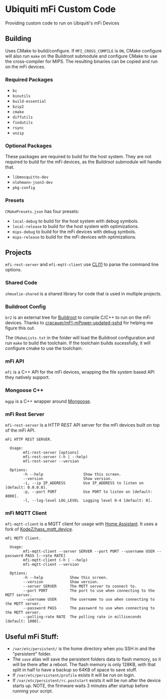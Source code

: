 # Ubiquiti mFi Custom Code

Providing custom code to run on Ubiquiti's mFi Devices

## Building

Uses CMake to build/configure. If `MFI_CROSS_COMPILE` is `ON`, CMake configure
will also run `make` on the Buildroot submodule and configure CMake to use the
cross-compiler for MIPS. The resulting binaries can be copied and run on the mFi
devices.

### Required Packages

- `bc`
- `binutils`
- `build-essential`
- `bzip2`
- `cmake`
- `diffutils`
- `findutils`
- `rsync`
- `unzip`

### Optional Packages

These packages are required to build for the host system. They are not required
to build for the mFi devices, as the Buildroot submodule will handle that.

- `libmosquitto-dev`
- `nlohmann-json3-dev`
- `pkg-config`

### Presets

`CMakePresets.json` has four presets:

- `local-debug` to build for the host system with debug symbols.
- `local-release` to build for the host system with optimizations.
- `mips-debug` to build for the mFi devices with debug symbols.
- `mips-release` to build for the mFi devices with optimizations.

## Projects

`mfi-rest-server` and `mfi-mqtt-client` use
[CLI11](https://github.com/CLIUtils/CLI11) to parse the command line options.

### Shared Code

`shmuelie-shared` is a shared library for code that is used in multiple projects.

### Buildroot Config

`br2` is an external tree for [Buildroot](https://buildroot.org/) to compile
C/C++ to run on the mFi devices. Thanks to
[cracauer/mFI-mPower-updated-sshd](https://github.com/cracauer/mFI-mPower-updated-sshd)
for helping me figure this out.

The `CMakeLists.txt` in the folder will load the Buildroot configuration and run
`make` to build the toolchain. If the toolchain builds sucessfully, it will
configure cmake to use the toolchain.

### mFi API

`mfi` is a C++ API for the mFi devices, wrapping the file system based API they
natively support.

### Mongoose C++

`mgpp` is a C++ wrapper around [Mongoose](https://mongoose.ws/).

### mFi Rest Server

`mfi-rest-server` is a HTTP REST API server for the mFi devices built on top of
the mFi API.

```
mFi HTTP REST SERVER.

  Usage:
        mfi-rest-server [options]
        mfi-rest-server (-h | --help)
        mfi-rest-server --version

  Options:
        -h --help                  Show this screen.
        --version                  Show version.
        -i, --ip IP_ADDRESS        Use IP_ADDRESS to listen on [default: 0.0.0.0].
        -p, --port PORT            Use PORT to listen on [default: 8000].
        -l, --log-level LOG_LEVEL  Logging level 0-4 [default: 0].
```

### mFi MQTT Client

`mfi-mqtt-client` is a MQTT client for usage with [Home
Assistant](https://www.home-assistant.io/). It uses a fork of
[KodeZ/hass_mqtt_device](https://github.com/KodeZ/hass_mqtt_device).

```
mFi MQTT Client.

  Usage:
        mfi-mqtt-client --server SERVER --port PORT --username USER --password PASS [--rate RATE]
        mfi-mqtt-client (-h | --help)
        mfi-mqtt-client --version

  Options:
        -h --help            Show this screen.
        --version            Show version.
        --server SERVER      The MQTT server to connect to.
        --port PORT          The port to use when connecting to the MQTT server.
        --username USER      The username to use when connecting to the MQTT server.
        --password PASS      The password to use when connecting to the MQTT server.
        --polling-rate RATE  The polling rate in milliseconds [default: 1000].
```

## Useful mFi Stuff:

- `/var/etc/persistent/` is the home directory when you SSH in and the
  "persistent" folder.
- The `save` alias will save the persistent folders data to flash memory, so it
  will be there after a reboot. The flash memory is only 128KB, with that split
  in half to have a backup so 64KB of space to save stuff.
- If `/var/etc/persistent/profile` exists it will be run on login.
- If `/var/etc/persistent/rc.poststart` exists it will be run after the device
  starts up. NOTE, the firmware waits 3 minutes after startup before running
  your script.